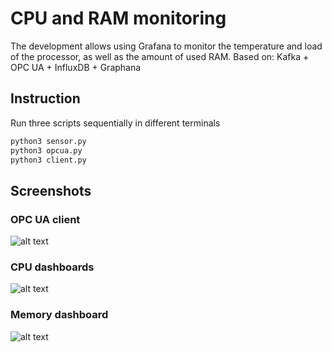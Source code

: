 # CPU and RAM monitoring

The development allows using Grafana to monitor the temperature and load of the processor, as well as the amount of used RAM.
Based on: Kafka + OPC UA + InfluxDB + Graphana

## Instruction

Run three scripts sequentially in different terminals

```bash
python3 sensor.py
python3 opcua.py
python3 client.py
```

## Screenshots

### OPC UA client
![alt text](https://github.com/p134d/rt_soft_project/blob/main/screenshots/opcua_client.png?raw=true)

### CPU dashboards
![alt text](https://github.com/p134d/rt_soft_project/blob/main/screenshots/cpu_dashboard.png?raw=true)

### Memory dashboard
![alt text](https://github.com/p134d/rt_soft_project/blob/main/screenshots/memory_usage_dashboard.png?raw=true)
